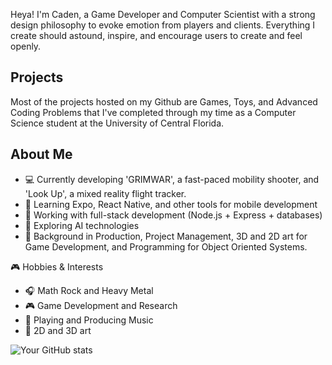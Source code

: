 Heya! I'm Caden, a Game Developer and Computer Scientist with a strong design philosophy to evoke emotion from players and clients. Everything I create should astound, inspire, and encourage users to create and feel openly. 

## Projects

Most of the projects hosted on my Github are Games, Toys, and Advanced Coding Problems that I've completed through my time as a Computer Science student at the University of Central Florida. 

## About Me

* 💻 Currently developing 'GRIMWAR', a fast-paced mobility shooter, and 'Look Up', a mixed reality flight tracker.
* 🌱 Learning Expo, React Native, and other tools for mobile development
* 🎯 Working with full-stack development (Node.js + Express + databases)
* 🤖 Exploring AI technologies
* 🎨 Background in Production, Project Management, 3D and 2D art for Game Development, and Programming for Object Oriented Systems.

🎮 Hobbies & Interests

* 🎧 Math Rock and Heavy Metal
* 🎮 Game Development and Research
* 🎸 Playing and Producing Music
* 🎨 2D and 3D art

![Your GitHub stats](https://github-readme-stats.vercel.app/api?username=c4den&show_icons=true&theme=vue-dark)
